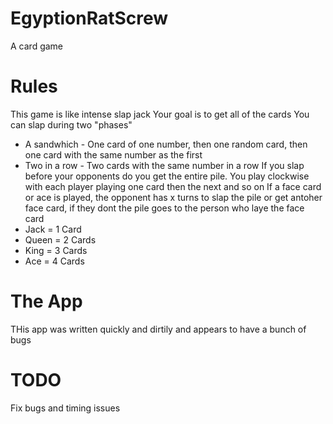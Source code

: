 # EgyptionRatScrew
A card game 

# Rules
This game is like intense slap jack
Your goal is to get all of the cards
You can slap during two "phases"
  - A sandwhich - One card of one number, then one random card, then one card with the same number as the first
  - Two in a row - Two cards with the same number in a row
If you slap before your opponents do you get the entire pile.
You play clockwise with each player playing one card then the next and so on
If a face card or ace is played, the opponent has x turns to slap the pile or get antoher face card, if they dont the pile goes to the person who laye the face card
  - Jack = 1 Card
  - Queen = 2 Cards
  - King = 3 Cards
  - Ace = 4 Cards

# The App
THis app was written quickly and dirtily and appears to have a bunch of bugs

# TODO
Fix bugs and timing issues
